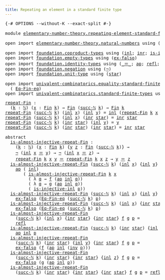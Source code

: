 ```yaml
---
title: Repeating an element in a standard finite type
---
```


<pre class="Agda"><a id="72" class="Symbol">{-#</a> <a id="76" class="Keyword">OPTIONS</a> <a id="84" class="Pragma">--without-K</a> <a id="96" class="Pragma">--exact-split</a> <a id="110" class="Symbol">#-}</a>

<a id="115" class="Keyword">module</a> <a id="122" href="elementary-number-theory.repeating-element-standard-finite-type.html" class="Module">elementary-number-theory.repeating-element-standard-finite-type</a> <a id="186" class="Keyword">where</a>

<a id="193" class="Keyword">open</a> <a id="198" class="Keyword">import</a> <a id="205" href="elementary-number-theory.natural-numbers.html" class="Module">elementary-number-theory.natural-numbers</a> <a id="246" class="Keyword">using</a> <a id="252" class="Symbol">(</a><a id="253" href="elementary-number-theory.natural-numbers.html#1530" class="Datatype">ℕ</a><a id="254" class="Symbol">;</a> <a id="256" href="elementary-number-theory.natural-numbers.html#1551" class="InductiveConstructor">zero-ℕ</a><a id="262" class="Symbol">;</a> <a id="264" href="elementary-number-theory.natural-numbers.html#1564" class="InductiveConstructor">succ-ℕ</a><a id="270" class="Symbol">)</a>

<a id="273" class="Keyword">open</a> <a id="278" class="Keyword">import</a> <a id="285" href="foundation.coproduct-types.html" class="Module">foundation.coproduct-types</a> <a id="312" class="Keyword">using</a> <a id="318" class="Symbol">(</a><a id="319" href="foundation.coproduct-types.html#1250" class="InductiveConstructor">inl</a><a id="322" class="Symbol">;</a> <a id="324" href="foundation.coproduct-types.html#1268" class="InductiveConstructor">inr</a><a id="327" class="Symbol">;</a> <a id="329" href="foundation.coproduct-types.html#2376" class="Function">is-injective-inl</a><a id="345" class="Symbol">)</a>
<a id="347" class="Keyword">open</a> <a id="352" class="Keyword">import</a> <a id="359" href="foundation.empty-types.html" class="Module">foundation.empty-types</a> <a id="382" class="Keyword">using</a> <a id="388" class="Symbol">(</a><a id="389" href="foundation-core.empty-types.html#1160" class="Function">ex-falso</a><a id="397" class="Symbol">)</a>
<a id="399" class="Keyword">open</a> <a id="404" class="Keyword">import</a> <a id="411" href="foundation.identity-types.html" class="Module">foundation.identity-types</a> <a id="437" class="Keyword">using</a> <a id="443" class="Symbol">(</a><a id="444" href="foundation-core.identity-types.html#1865" class="Function Operator">_＝_</a><a id="447" class="Symbol">;</a> <a id="449" href="foundation-core.identity-types.html#4003" class="Function">ap</a><a id="451" class="Symbol">;</a> <a id="453" href="foundation-core.identity-types.html#1820" class="InductiveConstructor">refl</a><a id="457" class="Symbol">;</a> <a id="459" href="foundation-core.identity-types.html#2729" class="Function">inv</a><a id="462" class="Symbol">)</a>
<a id="464" class="Keyword">open</a> <a id="469" class="Keyword">import</a> <a id="476" href="foundation.negation.html" class="Module">foundation.negation</a> <a id="496" class="Keyword">using</a> <a id="502" class="Symbol">(</a><a id="503" href="foundation-core.negation.html#465" class="Function">¬</a><a id="504" class="Symbol">)</a>
<a id="506" class="Keyword">open</a> <a id="511" class="Keyword">import</a> <a id="518" href="foundation.unit-type.html" class="Module">foundation.unit-type</a> <a id="539" class="Keyword">using</a> <a id="545" class="Symbol">(</a><a id="546" href="foundation.unit-type.html#1108" class="InductiveConstructor">star</a><a id="550" class="Symbol">)</a>

<a id="553" class="Keyword">open</a> <a id="558" class="Keyword">import</a> <a id="565" href="univalent-combinatorics.equality-standard-finite-types.html" class="Module">univalent-combinatorics.equality-standard-finite-types</a> <a id="620" class="Keyword">using</a>
  <a id="628" class="Symbol">(</a> <a id="630" href="univalent-combinatorics.equality-standard-finite-types.html#2358" class="Function">Eq-Fin-eq</a><a id="639" class="Symbol">)</a>
<a id="641" class="Keyword">open</a> <a id="646" class="Keyword">import</a> <a id="653" href="univalent-combinatorics.standard-finite-types.html" class="Module">univalent-combinatorics.standard-finite-types</a> <a id="699" class="Keyword">using</a> <a id="705" class="Symbol">(</a><a id="706" href="univalent-combinatorics.standard-finite-types.html#2393" class="Function">Fin</a><a id="709" class="Symbol">)</a>
</pre>
<pre class="Agda"><a id="repeat-Fin"></a><a id="724" href="elementary-number-theory.repeating-element-standard-finite-type.html#724" class="Function">repeat-Fin</a> <a id="735" class="Symbol">:</a>
  <a id="739" class="Symbol">(</a><a id="740" href="elementary-number-theory.repeating-element-standard-finite-type.html#740" class="Bound">k</a> <a id="742" class="Symbol">:</a> <a id="744" href="elementary-number-theory.natural-numbers.html#1530" class="Datatype">ℕ</a><a id="745" class="Symbol">)</a> <a id="747" class="Symbol">(</a><a id="748" href="elementary-number-theory.repeating-element-standard-finite-type.html#748" class="Bound">x</a> <a id="750" class="Symbol">:</a> <a id="752" href="univalent-combinatorics.standard-finite-types.html#2393" class="Function">Fin</a> <a id="756" href="elementary-number-theory.repeating-element-standard-finite-type.html#740" class="Bound">k</a><a id="757" class="Symbol">)</a> <a id="759" class="Symbol">→</a> <a id="761" href="univalent-combinatorics.standard-finite-types.html#2393" class="Function">Fin</a> <a id="765" class="Symbol">(</a><a id="766" href="elementary-number-theory.natural-numbers.html#1564" class="InductiveConstructor">succ-ℕ</a> <a id="773" href="elementary-number-theory.repeating-element-standard-finite-type.html#740" class="Bound">k</a><a id="774" class="Symbol">)</a> <a id="776" class="Symbol">→</a> <a id="778" href="univalent-combinatorics.standard-finite-types.html#2393" class="Function">Fin</a> <a id="782" href="elementary-number-theory.repeating-element-standard-finite-type.html#740" class="Bound">k</a>
<a id="784" href="elementary-number-theory.repeating-element-standard-finite-type.html#724" class="Function">repeat-Fin</a> <a id="795" class="Symbol">(</a><a id="796" href="elementary-number-theory.natural-numbers.html#1564" class="InductiveConstructor">succ-ℕ</a> <a id="803" href="elementary-number-theory.repeating-element-standard-finite-type.html#803" class="Bound">k</a><a id="804" class="Symbol">)</a> <a id="806" class="Symbol">(</a><a id="807" href="foundation.coproduct-types.html#1250" class="InductiveConstructor">inl</a> <a id="811" href="elementary-number-theory.repeating-element-standard-finite-type.html#811" class="Bound">x</a><a id="812" class="Symbol">)</a> <a id="814" class="Symbol">(</a><a id="815" href="foundation.coproduct-types.html#1250" class="InductiveConstructor">inl</a> <a id="819" href="elementary-number-theory.repeating-element-standard-finite-type.html#819" class="Bound">y</a><a id="820" class="Symbol">)</a> <a id="822" class="Symbol">=</a> <a id="824" href="foundation.coproduct-types.html#1250" class="InductiveConstructor">inl</a> <a id="828" class="Symbol">(</a><a id="829" href="elementary-number-theory.repeating-element-standard-finite-type.html#724" class="Function">repeat-Fin</a> <a id="840" href="elementary-number-theory.repeating-element-standard-finite-type.html#803" class="Bound">k</a> <a id="842" href="elementary-number-theory.repeating-element-standard-finite-type.html#811" class="Bound">x</a> <a id="844" href="elementary-number-theory.repeating-element-standard-finite-type.html#819" class="Bound">y</a><a id="845" class="Symbol">)</a>
<a id="847" href="elementary-number-theory.repeating-element-standard-finite-type.html#724" class="Function">repeat-Fin</a> <a id="858" class="Symbol">(</a><a id="859" href="elementary-number-theory.natural-numbers.html#1564" class="InductiveConstructor">succ-ℕ</a> <a id="866" href="elementary-number-theory.repeating-element-standard-finite-type.html#866" class="Bound">k</a><a id="867" class="Symbol">)</a> <a id="869" class="Symbol">(</a><a id="870" href="foundation.coproduct-types.html#1250" class="InductiveConstructor">inl</a> <a id="874" href="elementary-number-theory.repeating-element-standard-finite-type.html#874" class="Bound">x</a><a id="875" class="Symbol">)</a> <a id="877" class="Symbol">(</a><a id="878" href="foundation.coproduct-types.html#1268" class="InductiveConstructor">inr</a> <a id="882" href="foundation.unit-type.html#1108" class="InductiveConstructor">star</a><a id="886" class="Symbol">)</a> <a id="888" class="Symbol">=</a> <a id="890" href="foundation.coproduct-types.html#1268" class="InductiveConstructor">inr</a> <a id="894" href="foundation.unit-type.html#1108" class="InductiveConstructor">star</a>
<a id="899" href="elementary-number-theory.repeating-element-standard-finite-type.html#724" class="Function">repeat-Fin</a> <a id="910" class="Symbol">(</a><a id="911" href="elementary-number-theory.natural-numbers.html#1564" class="InductiveConstructor">succ-ℕ</a> <a id="918" href="elementary-number-theory.repeating-element-standard-finite-type.html#918" class="Bound">k</a><a id="919" class="Symbol">)</a> <a id="921" class="Symbol">(</a><a id="922" href="foundation.coproduct-types.html#1268" class="InductiveConstructor">inr</a> <a id="926" href="foundation.unit-type.html#1108" class="InductiveConstructor">star</a><a id="930" class="Symbol">)</a> <a id="932" class="Symbol">(</a><a id="933" href="foundation.coproduct-types.html#1250" class="InductiveConstructor">inl</a> <a id="937" href="elementary-number-theory.repeating-element-standard-finite-type.html#937" class="Bound">y</a><a id="938" class="Symbol">)</a> <a id="940" class="Symbol">=</a> <a id="942" href="elementary-number-theory.repeating-element-standard-finite-type.html#937" class="Bound">y</a>
<a id="944" href="elementary-number-theory.repeating-element-standard-finite-type.html#724" class="Function">repeat-Fin</a> <a id="955" class="Symbol">(</a><a id="956" href="elementary-number-theory.natural-numbers.html#1564" class="InductiveConstructor">succ-ℕ</a> <a id="963" href="elementary-number-theory.repeating-element-standard-finite-type.html#963" class="Bound">k</a><a id="964" class="Symbol">)</a> <a id="966" class="Symbol">(</a><a id="967" href="foundation.coproduct-types.html#1268" class="InductiveConstructor">inr</a> <a id="971" href="foundation.unit-type.html#1108" class="InductiveConstructor">star</a><a id="975" class="Symbol">)</a> <a id="977" class="Symbol">(</a><a id="978" href="foundation.coproduct-types.html#1268" class="InductiveConstructor">inr</a> <a id="982" href="foundation.unit-type.html#1108" class="InductiveConstructor">star</a><a id="986" class="Symbol">)</a> <a id="988" class="Symbol">=</a> <a id="990" href="foundation.coproduct-types.html#1268" class="InductiveConstructor">inr</a> <a id="994" href="foundation.unit-type.html#1108" class="InductiveConstructor">star</a>

<a id="1000" class="Keyword">abstract</a>
  <a id="is-almost-injective-repeat-Fin"></a><a id="1011" href="elementary-number-theory.repeating-element-standard-finite-type.html#1011" class="Function">is-almost-injective-repeat-Fin</a> <a id="1042" class="Symbol">:</a>
    <a id="1048" class="Symbol">(</a><a id="1049" href="elementary-number-theory.repeating-element-standard-finite-type.html#1049" class="Bound">k</a> <a id="1051" class="Symbol">:</a> <a id="1053" href="elementary-number-theory.natural-numbers.html#1530" class="Datatype">ℕ</a><a id="1054" class="Symbol">)</a> <a id="1056" class="Symbol">(</a><a id="1057" href="elementary-number-theory.repeating-element-standard-finite-type.html#1057" class="Bound">x</a> <a id="1059" class="Symbol">:</a> <a id="1061" href="univalent-combinatorics.standard-finite-types.html#2393" class="Function">Fin</a> <a id="1065" href="elementary-number-theory.repeating-element-standard-finite-type.html#1049" class="Bound">k</a><a id="1066" class="Symbol">)</a> <a id="1068" class="Symbol">{</a><a id="1069" href="elementary-number-theory.repeating-element-standard-finite-type.html#1069" class="Bound">y</a> <a id="1071" href="elementary-number-theory.repeating-element-standard-finite-type.html#1071" class="Bound">z</a> <a id="1073" class="Symbol">:</a> <a id="1075" href="univalent-combinatorics.standard-finite-types.html#2393" class="Function">Fin</a> <a id="1079" class="Symbol">(</a><a id="1080" href="elementary-number-theory.natural-numbers.html#1564" class="InductiveConstructor">succ-ℕ</a> <a id="1087" href="elementary-number-theory.repeating-element-standard-finite-type.html#1049" class="Bound">k</a><a id="1088" class="Symbol">)}</a> <a id="1091" class="Symbol">→</a>
    <a id="1097" href="foundation-core.negation.html#465" class="Function">¬</a> <a id="1099" class="Symbol">(</a><a id="1100" href="foundation.coproduct-types.html#1250" class="InductiveConstructor">inl</a> <a id="1104" href="elementary-number-theory.repeating-element-standard-finite-type.html#1057" class="Bound">x</a> <a id="1106" href="foundation-core.identity-types.html#1865" class="Function Operator">＝</a> <a id="1108" href="elementary-number-theory.repeating-element-standard-finite-type.html#1069" class="Bound">y</a><a id="1109" class="Symbol">)</a> <a id="1111" class="Symbol">→</a> <a id="1113" href="foundation-core.negation.html#465" class="Function">¬</a> <a id="1115" class="Symbol">(</a><a id="1116" href="foundation.coproduct-types.html#1250" class="InductiveConstructor">inl</a> <a id="1120" href="elementary-number-theory.repeating-element-standard-finite-type.html#1057" class="Bound">x</a> <a id="1122" href="foundation-core.identity-types.html#1865" class="Function Operator">＝</a> <a id="1124" href="elementary-number-theory.repeating-element-standard-finite-type.html#1071" class="Bound">z</a><a id="1125" class="Symbol">)</a> <a id="1127" class="Symbol">→</a>
    <a id="1133" href="elementary-number-theory.repeating-element-standard-finite-type.html#724" class="Function">repeat-Fin</a> <a id="1144" href="elementary-number-theory.repeating-element-standard-finite-type.html#1049" class="Bound">k</a> <a id="1146" href="elementary-number-theory.repeating-element-standard-finite-type.html#1057" class="Bound">x</a> <a id="1148" href="elementary-number-theory.repeating-element-standard-finite-type.html#1069" class="Bound">y</a> <a id="1150" href="foundation-core.identity-types.html#1865" class="Function Operator">＝</a> <a id="1152" href="elementary-number-theory.repeating-element-standard-finite-type.html#724" class="Function">repeat-Fin</a> <a id="1163" href="elementary-number-theory.repeating-element-standard-finite-type.html#1049" class="Bound">k</a> <a id="1165" href="elementary-number-theory.repeating-element-standard-finite-type.html#1057" class="Bound">x</a> <a id="1167" href="elementary-number-theory.repeating-element-standard-finite-type.html#1071" class="Bound">z</a> <a id="1169" class="Symbol">→</a> <a id="1171" href="elementary-number-theory.repeating-element-standard-finite-type.html#1069" class="Bound">y</a> <a id="1173" href="foundation-core.identity-types.html#1865" class="Function Operator">＝</a> <a id="1175" href="elementary-number-theory.repeating-element-standard-finite-type.html#1071" class="Bound">z</a>
  <a id="1179" href="elementary-number-theory.repeating-element-standard-finite-type.html#1011" class="Function">is-almost-injective-repeat-Fin</a> <a id="1210" class="Symbol">(</a><a id="1211" href="elementary-number-theory.natural-numbers.html#1564" class="InductiveConstructor">succ-ℕ</a> <a id="1218" href="elementary-number-theory.repeating-element-standard-finite-type.html#1218" class="Bound">k</a><a id="1219" class="Symbol">)</a> <a id="1221" class="Symbol">(</a><a id="1222" href="foundation.coproduct-types.html#1250" class="InductiveConstructor">inl</a> <a id="1226" href="elementary-number-theory.repeating-element-standard-finite-type.html#1226" class="Bound">x</a><a id="1227" class="Symbol">)</a> <a id="1229" class="Symbol">{</a><a id="1230" href="foundation.coproduct-types.html#1250" class="InductiveConstructor">inl</a> <a id="1234" href="elementary-number-theory.repeating-element-standard-finite-type.html#1234" class="Bound">y</a><a id="1235" class="Symbol">}</a> <a id="1237" class="Symbol">{</a><a id="1238" href="foundation.coproduct-types.html#1250" class="InductiveConstructor">inl</a> <a id="1242" href="elementary-number-theory.repeating-element-standard-finite-type.html#1242" class="Bound">z</a><a id="1243" class="Symbol">}</a> <a id="1245" href="elementary-number-theory.repeating-element-standard-finite-type.html#1245" class="Bound">f</a> <a id="1247" href="elementary-number-theory.repeating-element-standard-finite-type.html#1247" class="Bound">g</a> <a id="1249" href="elementary-number-theory.repeating-element-standard-finite-type.html#1249" class="Bound">p</a> <a id="1251" class="Symbol">=</a>
    <a id="1257" href="foundation-core.identity-types.html#4003" class="Function">ap</a> <a id="1260" class="Symbol">(</a> <a id="1262" href="foundation.coproduct-types.html#1250" class="InductiveConstructor">inl</a><a id="1265" class="Symbol">)</a>
       <a id="1274" class="Symbol">(</a> <a id="1276" href="elementary-number-theory.repeating-element-standard-finite-type.html#1011" class="Function">is-almost-injective-repeat-Fin</a> <a id="1307" href="elementary-number-theory.repeating-element-standard-finite-type.html#1218" class="Bound">k</a> <a id="1309" href="elementary-number-theory.repeating-element-standard-finite-type.html#1226" class="Bound">x</a>
         <a id="1320" class="Symbol">(</a> <a id="1322" class="Symbol">λ</a> <a id="1324" href="elementary-number-theory.repeating-element-standard-finite-type.html#1324" class="Bound">q</a> <a id="1326" class="Symbol">→</a> <a id="1328" href="elementary-number-theory.repeating-element-standard-finite-type.html#1245" class="Bound">f</a> <a id="1330" class="Symbol">(</a><a id="1331" href="foundation-core.identity-types.html#4003" class="Function">ap</a> <a id="1334" href="foundation.coproduct-types.html#1250" class="InductiveConstructor">inl</a> <a id="1338" href="elementary-number-theory.repeating-element-standard-finite-type.html#1324" class="Bound">q</a><a id="1339" class="Symbol">))</a>
         <a id="1351" class="Symbol">(</a> <a id="1353" class="Symbol">λ</a> <a id="1355" href="elementary-number-theory.repeating-element-standard-finite-type.html#1355" class="Bound">q</a> <a id="1357" class="Symbol">→</a> <a id="1359" href="elementary-number-theory.repeating-element-standard-finite-type.html#1247" class="Bound">g</a> <a id="1361" class="Symbol">(</a><a id="1362" href="foundation-core.identity-types.html#4003" class="Function">ap</a> <a id="1365" href="foundation.coproduct-types.html#1250" class="InductiveConstructor">inl</a> <a id="1369" href="elementary-number-theory.repeating-element-standard-finite-type.html#1355" class="Bound">q</a><a id="1370" class="Symbol">))</a>
         <a id="1382" class="Symbol">(</a> <a id="1384" href="foundation.coproduct-types.html#2376" class="Function">is-injective-inl</a> <a id="1401" href="elementary-number-theory.repeating-element-standard-finite-type.html#1249" class="Bound">p</a><a id="1402" class="Symbol">))</a>
  <a id="1407" href="elementary-number-theory.repeating-element-standard-finite-type.html#1011" class="Function">is-almost-injective-repeat-Fin</a> <a id="1438" class="Symbol">(</a><a id="1439" href="elementary-number-theory.natural-numbers.html#1564" class="InductiveConstructor">succ-ℕ</a> <a id="1446" href="elementary-number-theory.repeating-element-standard-finite-type.html#1446" class="Bound">k</a><a id="1447" class="Symbol">)</a> <a id="1449" class="Symbol">(</a><a id="1450" href="foundation.coproduct-types.html#1250" class="InductiveConstructor">inl</a> <a id="1454" href="elementary-number-theory.repeating-element-standard-finite-type.html#1454" class="Bound">x</a><a id="1455" class="Symbol">)</a> <a id="1457" class="Symbol">{</a><a id="1458" href="foundation.coproduct-types.html#1250" class="InductiveConstructor">inl</a> <a id="1462" href="elementary-number-theory.repeating-element-standard-finite-type.html#1462" class="Bound">y</a><a id="1463" class="Symbol">}</a> <a id="1465" class="Symbol">{</a><a id="1466" href="foundation.coproduct-types.html#1268" class="InductiveConstructor">inr</a> <a id="1470" href="foundation.unit-type.html#1108" class="InductiveConstructor">star</a><a id="1474" class="Symbol">}</a> <a id="1476" href="elementary-number-theory.repeating-element-standard-finite-type.html#1476" class="Bound">f</a> <a id="1478" href="elementary-number-theory.repeating-element-standard-finite-type.html#1478" class="Bound">g</a> <a id="1480" href="elementary-number-theory.repeating-element-standard-finite-type.html#1480" class="Bound">p</a> <a id="1482" class="Symbol">=</a>
    <a id="1488" href="foundation-core.empty-types.html#1160" class="Function">ex-falso</a> <a id="1497" class="Symbol">(</a><a id="1498" href="univalent-combinatorics.equality-standard-finite-types.html#2358" class="Function">Eq-Fin-eq</a> <a id="1508" class="Symbol">(</a><a id="1509" href="elementary-number-theory.natural-numbers.html#1564" class="InductiveConstructor">succ-ℕ</a> <a id="1516" href="elementary-number-theory.repeating-element-standard-finite-type.html#1446" class="Bound">k</a><a id="1517" class="Symbol">)</a> <a id="1519" href="elementary-number-theory.repeating-element-standard-finite-type.html#1480" class="Bound">p</a><a id="1520" class="Symbol">)</a>
  <a id="1524" href="elementary-number-theory.repeating-element-standard-finite-type.html#1011" class="Function">is-almost-injective-repeat-Fin</a> <a id="1555" class="Symbol">(</a><a id="1556" href="elementary-number-theory.natural-numbers.html#1564" class="InductiveConstructor">succ-ℕ</a> <a id="1563" href="elementary-number-theory.repeating-element-standard-finite-type.html#1563" class="Bound">k</a><a id="1564" class="Symbol">)</a> <a id="1566" class="Symbol">(</a><a id="1567" href="foundation.coproduct-types.html#1250" class="InductiveConstructor">inl</a> <a id="1571" href="elementary-number-theory.repeating-element-standard-finite-type.html#1571" class="Bound">x</a><a id="1572" class="Symbol">)</a> <a id="1574" class="Symbol">{</a><a id="1575" href="foundation.coproduct-types.html#1268" class="InductiveConstructor">inr</a> <a id="1579" href="foundation.unit-type.html#1108" class="InductiveConstructor">star</a><a id="1583" class="Symbol">}</a> <a id="1585" class="Symbol">{</a><a id="1586" href="foundation.coproduct-types.html#1250" class="InductiveConstructor">inl</a> <a id="1590" href="elementary-number-theory.repeating-element-standard-finite-type.html#1590" class="Bound">z</a><a id="1591" class="Symbol">}</a> <a id="1593" href="elementary-number-theory.repeating-element-standard-finite-type.html#1593" class="Bound">f</a> <a id="1595" href="elementary-number-theory.repeating-element-standard-finite-type.html#1595" class="Bound">g</a> <a id="1597" href="elementary-number-theory.repeating-element-standard-finite-type.html#1597" class="Bound">p</a> <a id="1599" class="Symbol">=</a>
    <a id="1605" href="foundation-core.empty-types.html#1160" class="Function">ex-falso</a> <a id="1614" class="Symbol">(</a><a id="1615" href="univalent-combinatorics.equality-standard-finite-types.html#2358" class="Function">Eq-Fin-eq</a> <a id="1625" class="Symbol">(</a><a id="1626" href="elementary-number-theory.natural-numbers.html#1564" class="InductiveConstructor">succ-ℕ</a> <a id="1633" href="elementary-number-theory.repeating-element-standard-finite-type.html#1563" class="Bound">k</a><a id="1634" class="Symbol">)</a> <a id="1636" href="elementary-number-theory.repeating-element-standard-finite-type.html#1597" class="Bound">p</a><a id="1637" class="Symbol">)</a>
  <a id="1641" href="elementary-number-theory.repeating-element-standard-finite-type.html#1011" class="Function">is-almost-injective-repeat-Fin</a>
    <a id="1676" class="Symbol">(</a><a id="1677" href="elementary-number-theory.natural-numbers.html#1564" class="InductiveConstructor">succ-ℕ</a> <a id="1684" href="elementary-number-theory.repeating-element-standard-finite-type.html#1684" class="Bound">k</a><a id="1685" class="Symbol">)</a> <a id="1687" class="Symbol">(</a><a id="1688" href="foundation.coproduct-types.html#1250" class="InductiveConstructor">inl</a> <a id="1692" href="elementary-number-theory.repeating-element-standard-finite-type.html#1692" class="Bound">x</a><a id="1693" class="Symbol">)</a> <a id="1695" class="Symbol">{</a><a id="1696" href="foundation.coproduct-types.html#1268" class="InductiveConstructor">inr</a> <a id="1700" href="foundation.unit-type.html#1108" class="InductiveConstructor">star</a><a id="1704" class="Symbol">}</a> <a id="1706" class="Symbol">{</a><a id="1707" href="foundation.coproduct-types.html#1268" class="InductiveConstructor">inr</a> <a id="1711" href="foundation.unit-type.html#1108" class="InductiveConstructor">star</a><a id="1715" class="Symbol">}</a> <a id="1717" href="elementary-number-theory.repeating-element-standard-finite-type.html#1717" class="Bound">f</a> <a id="1719" href="elementary-number-theory.repeating-element-standard-finite-type.html#1719" class="Bound">g</a> <a id="1721" href="elementary-number-theory.repeating-element-standard-finite-type.html#1721" class="Bound">p</a> <a id="1723" class="Symbol">=</a>
    <a id="1729" href="foundation-core.identity-types.html#1820" class="InductiveConstructor">refl</a>
  <a id="1736" href="elementary-number-theory.repeating-element-standard-finite-type.html#1011" class="Function">is-almost-injective-repeat-Fin</a> <a id="1767" class="Symbol">(</a><a id="1768" href="elementary-number-theory.natural-numbers.html#1564" class="InductiveConstructor">succ-ℕ</a> <a id="1775" href="elementary-number-theory.repeating-element-standard-finite-type.html#1775" class="Bound">k</a><a id="1776" class="Symbol">)</a> <a id="1778" class="Symbol">(</a><a id="1779" href="foundation.coproduct-types.html#1268" class="InductiveConstructor">inr</a> <a id="1783" href="foundation.unit-type.html#1108" class="InductiveConstructor">star</a><a id="1787" class="Symbol">)</a> <a id="1789" class="Symbol">{</a><a id="1790" href="foundation.coproduct-types.html#1250" class="InductiveConstructor">inl</a> <a id="1794" href="elementary-number-theory.repeating-element-standard-finite-type.html#1794" class="Bound">y</a><a id="1795" class="Symbol">}</a> <a id="1797" class="Symbol">{</a><a id="1798" href="foundation.coproduct-types.html#1250" class="InductiveConstructor">inl</a> <a id="1802" href="elementary-number-theory.repeating-element-standard-finite-type.html#1802" class="Bound">z</a><a id="1803" class="Symbol">}</a> <a id="1805" href="elementary-number-theory.repeating-element-standard-finite-type.html#1805" class="Bound">f</a> <a id="1807" href="elementary-number-theory.repeating-element-standard-finite-type.html#1807" class="Bound">g</a> <a id="1809" href="elementary-number-theory.repeating-element-standard-finite-type.html#1809" class="Bound">p</a> <a id="1811" class="Symbol">=</a>
    <a id="1817" href="foundation-core.identity-types.html#4003" class="Function">ap</a> <a id="1820" href="foundation.coproduct-types.html#1250" class="InductiveConstructor">inl</a> <a id="1824" href="elementary-number-theory.repeating-element-standard-finite-type.html#1809" class="Bound">p</a>
  <a id="1828" href="elementary-number-theory.repeating-element-standard-finite-type.html#1011" class="Function">is-almost-injective-repeat-Fin</a>
    <a id="1863" class="Symbol">(</a><a id="1864" href="elementary-number-theory.natural-numbers.html#1564" class="InductiveConstructor">succ-ℕ</a> <a id="1871" href="elementary-number-theory.repeating-element-standard-finite-type.html#1871" class="Bound">k</a><a id="1872" class="Symbol">)</a> <a id="1874" class="Symbol">(</a><a id="1875" href="foundation.coproduct-types.html#1268" class="InductiveConstructor">inr</a> <a id="1879" href="foundation.unit-type.html#1108" class="InductiveConstructor">star</a><a id="1883" class="Symbol">)</a> <a id="1885" class="Symbol">{</a><a id="1886" href="foundation.coproduct-types.html#1250" class="InductiveConstructor">inl</a> <a id="1890" href="elementary-number-theory.repeating-element-standard-finite-type.html#1890" class="Bound">y</a><a id="1891" class="Symbol">}</a> <a id="1893" class="Symbol">{</a><a id="1894" href="foundation.coproduct-types.html#1268" class="InductiveConstructor">inr</a> <a id="1898" href="foundation.unit-type.html#1108" class="InductiveConstructor">star</a><a id="1902" class="Symbol">}</a> <a id="1904" href="elementary-number-theory.repeating-element-standard-finite-type.html#1904" class="Bound">f</a> <a id="1906" href="elementary-number-theory.repeating-element-standard-finite-type.html#1906" class="Bound">g</a> <a id="1908" href="elementary-number-theory.repeating-element-standard-finite-type.html#1908" class="Bound">p</a> <a id="1910" class="Symbol">=</a>
    <a id="1916" href="foundation-core.empty-types.html#1160" class="Function">ex-falso</a> <a id="1925" class="Symbol">(</a><a id="1926" href="elementary-number-theory.repeating-element-standard-finite-type.html#1904" class="Bound">f</a> <a id="1928" class="Symbol">(</a><a id="1929" href="foundation-core.identity-types.html#4003" class="Function">ap</a> <a id="1932" href="foundation.coproduct-types.html#1250" class="InductiveConstructor">inl</a> <a id="1936" class="Symbol">(</a><a id="1937" href="foundation-core.identity-types.html#2729" class="Function">inv</a> <a id="1941" href="elementary-number-theory.repeating-element-standard-finite-type.html#1908" class="Bound">p</a><a id="1942" class="Symbol">)))</a>
  <a id="1948" href="elementary-number-theory.repeating-element-standard-finite-type.html#1011" class="Function">is-almost-injective-repeat-Fin</a>
    <a id="1983" class="Symbol">(</a><a id="1984" href="elementary-number-theory.natural-numbers.html#1564" class="InductiveConstructor">succ-ℕ</a> <a id="1991" href="elementary-number-theory.repeating-element-standard-finite-type.html#1991" class="Bound">k</a><a id="1992" class="Symbol">)</a> <a id="1994" class="Symbol">(</a><a id="1995" href="foundation.coproduct-types.html#1268" class="InductiveConstructor">inr</a> <a id="1999" href="foundation.unit-type.html#1108" class="InductiveConstructor">star</a><a id="2003" class="Symbol">)</a> <a id="2005" class="Symbol">{</a><a id="2006" href="foundation.coproduct-types.html#1268" class="InductiveConstructor">inr</a> <a id="2010" href="foundation.unit-type.html#1108" class="InductiveConstructor">star</a><a id="2014" class="Symbol">}</a> <a id="2016" class="Symbol">{</a><a id="2017" href="foundation.coproduct-types.html#1250" class="InductiveConstructor">inl</a> <a id="2021" href="elementary-number-theory.repeating-element-standard-finite-type.html#2021" class="Bound">z</a><a id="2022" class="Symbol">}</a> <a id="2024" href="elementary-number-theory.repeating-element-standard-finite-type.html#2024" class="Bound">f</a> <a id="2026" href="elementary-number-theory.repeating-element-standard-finite-type.html#2026" class="Bound">g</a> <a id="2028" href="elementary-number-theory.repeating-element-standard-finite-type.html#2028" class="Bound">p</a> <a id="2030" class="Symbol">=</a>
    <a id="2036" href="foundation-core.empty-types.html#1160" class="Function">ex-falso</a> <a id="2045" class="Symbol">(</a><a id="2046" href="elementary-number-theory.repeating-element-standard-finite-type.html#2026" class="Bound">g</a> <a id="2048" class="Symbol">(</a><a id="2049" href="foundation-core.identity-types.html#4003" class="Function">ap</a> <a id="2052" href="foundation.coproduct-types.html#1250" class="InductiveConstructor">inl</a> <a id="2056" href="elementary-number-theory.repeating-element-standard-finite-type.html#2028" class="Bound">p</a><a id="2057" class="Symbol">))</a>
  <a id="2062" href="elementary-number-theory.repeating-element-standard-finite-type.html#1011" class="Function">is-almost-injective-repeat-Fin</a>
    <a id="2097" class="Symbol">(</a><a id="2098" href="elementary-number-theory.natural-numbers.html#1564" class="InductiveConstructor">succ-ℕ</a> <a id="2105" href="elementary-number-theory.repeating-element-standard-finite-type.html#2105" class="Bound">k</a><a id="2106" class="Symbol">)</a> <a id="2108" class="Symbol">(</a><a id="2109" href="foundation.coproduct-types.html#1268" class="InductiveConstructor">inr</a> <a id="2113" href="foundation.unit-type.html#1108" class="InductiveConstructor">star</a><a id="2117" class="Symbol">)</a> <a id="2119" class="Symbol">{</a><a id="2120" href="foundation.coproduct-types.html#1268" class="InductiveConstructor">inr</a> <a id="2124" href="foundation.unit-type.html#1108" class="InductiveConstructor">star</a><a id="2128" class="Symbol">}</a> <a id="2130" class="Symbol">{</a><a id="2131" href="foundation.coproduct-types.html#1268" class="InductiveConstructor">inr</a> <a id="2135" href="foundation.unit-type.html#1108" class="InductiveConstructor">star</a><a id="2139" class="Symbol">}</a> <a id="2141" href="elementary-number-theory.repeating-element-standard-finite-type.html#2141" class="Bound">f</a> <a id="2143" href="elementary-number-theory.repeating-element-standard-finite-type.html#2143" class="Bound">g</a> <a id="2145" href="elementary-number-theory.repeating-element-standard-finite-type.html#2145" class="Bound">p</a> <a id="2147" class="Symbol">=</a> <a id="2149" href="foundation-core.identity-types.html#1820" class="InductiveConstructor">refl</a>
</pre>